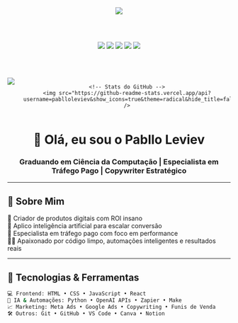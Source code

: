 <div align="center">
  <img src="https://img.shields.io/badge/GitHubStats-by%20PablloLeviev-black?style=for-the-badge&logo=github" />
  
  <br><br>

  <img src="https://img.shields.io/badge/ROI-1000%25%2B-orange?style=for-the-badge&logo=fire" />
  <img src="https://img.shields.io/badge/TráfegoPago-Expert-blueviolet?style=for-the-badge&logo=googleads" />
  <img src="https://img.shields.io/badge/IA%20Aplicada-Conversão%20Real-brightgreen?style=for-the-badge&logo=openai" />
  <img src="https://img.shields.io/badge/Copywriter%20Estratégico-Mentalidade%20de%20Venda-critical?style=for-the-badge&logo=target" />
  <img src="https://img.shields.io/badge/Projetos%20Digitais-7%2B%20Lançamentos-yellow?style=for-the-badge&logo=rocket" />

  <br><br>

  <div style="display: flex; justify-content: center; gap: 20px;">
    <!-- Linguagens mais usadas -->
    <img src="https://github-readme-stats.vercel.app/api/top-langs/?username=pablloleviev&langs_count=5&theme=radical&hide=jupyter%20notebook&layout=compact" />
    
    <!-- Stats do GitHub -->
    <img src="https://github-readme-stats.vercel.app/api?username=pablloleviev&show_icons=true&theme=radical&hide_title=false&custom_title=Pabllo%20Leviev%20Stats&hide=prs" />
  </div>
</div>




<h1 align="center">👋 Olá, eu sou o Pabllo Leviev</h1>
<h3 align="center">Graduando em Ciência da Computação | Especialista em Tráfego Pago | Copywriter Estratégico</h3>

---

## 🎯 Sobre Mim

🚀 Criador de produtos digitais com ROI insano  
🧠 Aplico inteligência artificial para escalar conversão  
🎯 Especialista em tráfego pago com foco em performance  
👨‍💻 Apaixonado por código limpo, automações inteligentes e resultados reais  

---

## 🧩 Tecnologias & Ferramentas

```bash
💻 Frontend: HTML • CSS • JavaScript • React  
🧠 IA & Automações: Python • OpenAI APIs • Zapier • Make  
📈 Marketing: Meta Ads • Google Ads • Copywriting • Funis de Venda  
🛠️ Outros: Git • GitHub • VS Code • Canva • Notion

